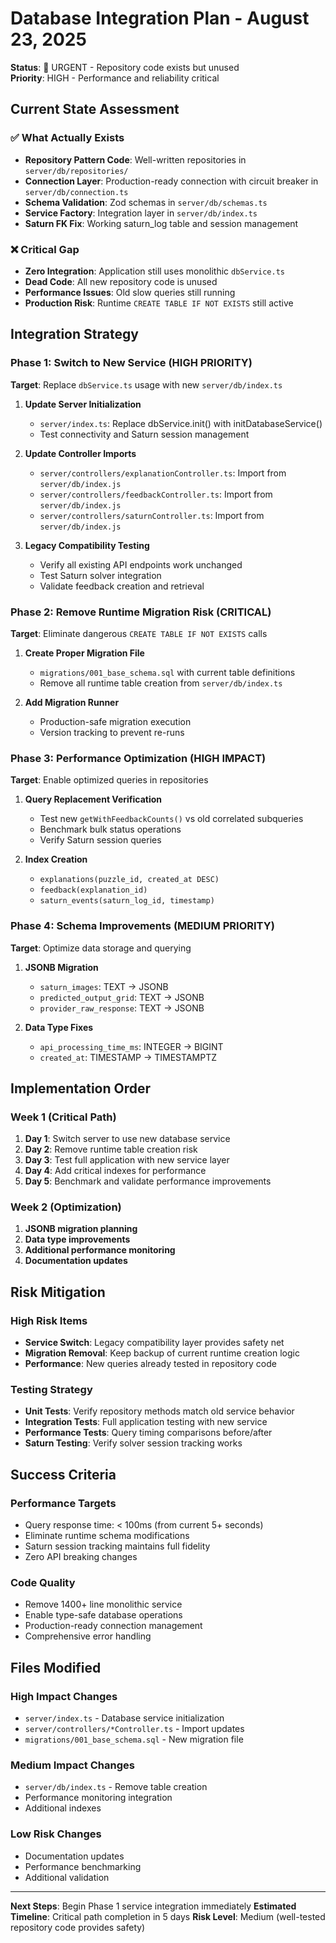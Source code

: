 # Database Integration Plan - August 23, 2025

**Status**: 🚨 URGENT - Repository code exists but unused  
**Priority**: HIGH - Performance and reliability critical

## Current State Assessment

### ✅ What Actually Exists
- **Repository Pattern Code**: Well-written repositories in `server/db/repositories/`
- **Connection Layer**: Production-ready connection with circuit breaker in `server/db/connection.ts`  
- **Schema Validation**: Zod schemas in `server/db/schemas.ts`
- **Service Factory**: Integration layer in `server/db/index.ts`
- **Saturn FK Fix**: Working saturn_log table and session management

### ❌ Critical Gap
- **Zero Integration**: Application still uses monolithic `dbService.ts`
- **Dead Code**: All new repository code is unused
- **Performance Issues**: Old slow queries still running
- **Production Risk**: Runtime `CREATE TABLE IF NOT EXISTS` still active

## Integration Strategy

### Phase 1: Switch to New Service (HIGH PRIORITY)
**Target**: Replace `dbService.ts` usage with new `server/db/index.ts`

1. **Update Server Initialization**
   - `server/index.ts`: Replace dbService.init() with initDatabaseService()
   - Test connectivity and Saturn session management

2. **Update Controller Imports**
   - `server/controllers/explanationController.ts`: Import from `server/db/index.js`
   - `server/controllers/feedbackController.ts`: Import from `server/db/index.js`
   - `server/controllers/saturnController.ts`: Import from `server/db/index.js`

3. **Legacy Compatibility Testing**
   - Verify all existing API endpoints work unchanged
   - Test Saturn solver integration
   - Validate feedback creation and retrieval

### Phase 2: Remove Runtime Migration Risk (CRITICAL)
**Target**: Eliminate dangerous `CREATE TABLE IF NOT EXISTS` calls

1. **Create Proper Migration File**
   - `migrations/001_base_schema.sql` with current table definitions
   - Remove all runtime table creation from `server/db/index.ts`

2. **Add Migration Runner**
   - Production-safe migration execution
   - Version tracking to prevent re-runs

### Phase 3: Performance Optimization (HIGH IMPACT)
**Target**: Enable optimized queries in repositories

1. **Query Replacement Verification**
   - Test new `getWithFeedbackCounts()` vs old correlated subqueries
   - Benchmark bulk status operations
   - Verify Saturn session queries

2. **Index Creation**
   - `explanations(puzzle_id, created_at DESC)`
   - `feedback(explanation_id)`
   - `saturn_events(saturn_log_id, timestamp)`

### Phase 4: Schema Improvements (MEDIUM PRIORITY)
**Target**: Optimize data storage and querying

1. **JSONB Migration**
   - `saturn_images`: TEXT → JSONB
   - `predicted_output_grid`: TEXT → JSONB
   - `provider_raw_response`: TEXT → JSONB

2. **Data Type Fixes**
   - `api_processing_time_ms`: INTEGER → BIGINT
   - `created_at`: TIMESTAMP → TIMESTAMPTZ

## Implementation Order

### Week 1 (Critical Path)
1. **Day 1**: Switch server to use new database service
2. **Day 2**: Remove runtime table creation risk
3. **Day 3**: Test full application with new service layer
4. **Day 4**: Add critical indexes for performance
5. **Day 5**: Benchmark and validate performance improvements

### Week 2 (Optimization)
1. **JSONB migration planning**
2. **Data type improvements**
3. **Additional performance monitoring**
4. **Documentation updates**

## Risk Mitigation

### High Risk Items
- **Service Switch**: Legacy compatibility layer provides safety net
- **Migration Removal**: Keep backup of current runtime creation logic
- **Performance**: New queries already tested in repository code

### Testing Strategy
- **Unit Tests**: Verify repository methods match old service behavior
- **Integration Tests**: Full application testing with new service
- **Performance Tests**: Query timing comparisons before/after
- **Saturn Testing**: Verify solver session tracking works

## Success Criteria

### Performance Targets
- Query response time: < 100ms (from current 5+ seconds)
- Eliminate runtime schema modifications
- Saturn session tracking maintains full fidelity
- Zero API breaking changes

### Code Quality
- Remove 1400+ line monolithic service
- Enable type-safe database operations
- Production-ready connection management
- Comprehensive error handling

## Files Modified

### High Impact Changes
- `server/index.ts` - Database service initialization
- `server/controllers/*Controller.ts` - Import updates
- `migrations/001_base_schema.sql` - New migration file

### Medium Impact Changes  
- `server/db/index.ts` - Remove table creation
- Performance monitoring integration
- Additional indexes

### Low Risk Changes
- Documentation updates
- Performance benchmarking
- Additional validation

---

**Next Steps**: Begin Phase 1 service integration immediately
**Estimated Timeline**: Critical path completion in 5 days
**Risk Level**: Medium (well-tested repository code provides safety)
